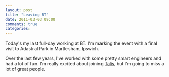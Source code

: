 ```yaml
---
layout: post
title: "Leaving BT"
date: 2011-03-03 09:00
comments: true
categories: 
---
```


Today's my last full-day working at BT. I'm marking the event with a final
visit to Adastral Park in Martlesham, Ipswich.

Over the last few years, I've worked with some pretty smart engineers
and had a lot of fun. I'm really excited about joining [Talis](http://talis.com), but
I'm going to miss a lot of great people.